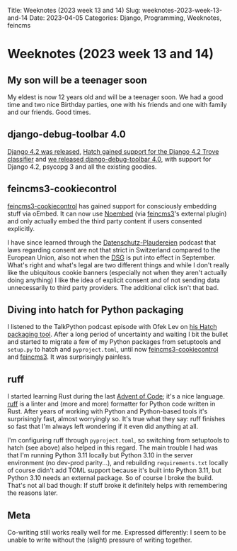 Title: Weeknotes (2023 week 13 and 14)
Slug: weeknotes-2023-week-13-and-14
Date: 2023-04-05
Categories: Django, Programming, Weeknotes, feincms

# Weeknotes (2023 week 13 and 14)

## My son will be a teenager soon

My eldest is now 12 years old and will be a teenager soon. We had a good time and two nice Birthday parties, one with his friends and one with family and our friends. Good times.

## django-debug-toolbar 4.0

[Django 4.2 was released](https://www.djangoproject.com/weblog/2023/apr/03/django-42-released/), [Hatch gained support for the Django 4.2 Trove classifier](https://github.com/pypa/hatch/pull/762) and [we released django-debug-toolbar 4.0](https://pypi.org/project/django-debug-toolbar/), with support for Django 4.2, psycopg 3 and all the existing goodies.

## feincms3-cookiecontrol

[feincms3-cookiecontrol](https://github.com/feinheit/feincms3-cookiecontrol/) has gained support for consciously embedding stuff via oEmbed. It can now use [Noembed](https://noembed.com/) (via [feincms3](https://github.com/matthiask/feincms3)'s external plugin) and only actually embed the third party content if users consented explicitly.

I have since learned through the [Datenschutz-Plaudereien](https://podcast.datenschutzpartner.ch/) podcast that laws regarding consent are not that strict in Switzerland compared to the European Union, also not when the [DSG](https://www.admin.ch/gov/de/start/dokumentation/medienmitteilungen.msg-id-90134.html) is put into effect in September. What's right and what's legal are two different things and while I don't really like the ubiquitous cookie banners (especially not when they aren't actually doing anything) I like the idea of explicit consent and of not sending data unnecessarily to third party providers. The additional click isn't that bad.

## Diving into hatch for Python packaging

I listened to the TalkPython podcast episode with Ofek Lev on [his Hatch packaging tool](https://talkpython.fm/episodes/show/408/hatch-a-modern-python-workflow). After a long period of uncertainty and waiting I bit the bullet and started to migrate a few of my Python packages from setuptools and `setup.py` to hatch and `pyproject.toml`, until now [feincms3-cookiecontrol](https://github.com/feinheit/feincms3-cookiecontrol) and [feincms3](https://github.com/matthiask/feincms3). It was surprisingly painless.

## ruff

I started learning Rust during the last [Advent of Code](https://adventofcode.com/); it's a nice language. [ruff](https://beta.ruff.rs/) is a linter and (more and more) formatter for Python code written in Rust. After years of working with Python and Python-based tools it's surprisingly fast, almost worryingly so. It's true what they say: ruff finishes so fast that I'm always left wondering if it even did anything at all.

I'm configuring ruff through `pyproject.toml`, so switching from setuptools to hatch (see above) also helped in this regard. The main trouble I had was that I'm running Python 3.11 locally but Python 3.10 in the server environment (no dev-prod parity...), and rebuilding `requirements.txt` locally of course didn't add TOML support because it's built into Python 3.11, but Python 3.10 needs an external package. So of course I broke the build. That's not all bad though: If stuff broke it definitely helps with remembering the reasons later.

## Meta

Co-writing still works really well for me. Expressed differently: I seem to be unable to write without the (slight) pressure of writing together.
